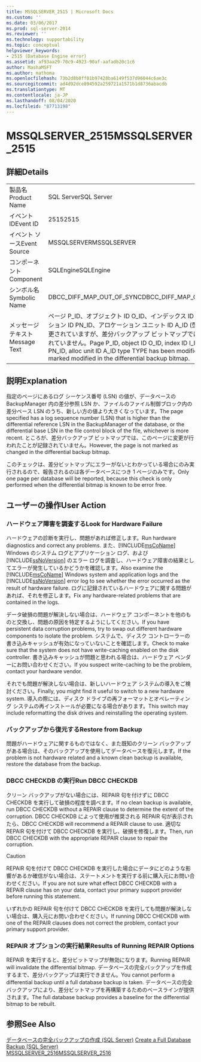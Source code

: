 ```yaml
---
title: MSSQLSERVER_2515 | Microsoft Docs
ms.custom: ''
ms.date: 03/06/2017
ms.prod: sql-server-2014
ms.reviewer: ''
ms.technology: supportability
ms.topic: conceptual
helpviewer_keywords:
- 2515 (Database Engine error)
ms.assetid: af93aa29-70c9-4923-90af-aafadb20c1c6
author: MashaMSFT
ms.author: mathoma
ms.openlocfilehash: 73b2d8b8ff01b97428ba6149f537d96044c6ae3c
ms.sourcegitcommit: ad4d92dce894592a259721a1571b1d8736abacdb
ms.translationtype: MT
ms.contentlocale: ja-JP
ms.lasthandoff: 08/04/2020
ms.locfileid: "87713198"
---
```

# <a name="mssqlserver_2515"></a><span data-ttu-id="1cf6d-102">MSSQLSERVER_2515</span><span class="sxs-lookup"><span data-stu-id="1cf6d-102">MSSQLSERVER_2515</span></span>
    
## <a name="details"></a><span data-ttu-id="1cf6d-103">詳細</span><span class="sxs-lookup"><span data-stu-id="1cf6d-103">Details</span></span>  
  
|||  
|-|-|  
|<span data-ttu-id="1cf6d-104">製品名</span><span class="sxs-lookup"><span data-stu-id="1cf6d-104">Product Name</span></span>|<span data-ttu-id="1cf6d-105">SQL Server</span><span class="sxs-lookup"><span data-stu-id="1cf6d-105">SQL Server</span></span>|  
|<span data-ttu-id="1cf6d-106">イベント ID</span><span class="sxs-lookup"><span data-stu-id="1cf6d-106">Event ID</span></span>|<span data-ttu-id="1cf6d-107">2515</span><span class="sxs-lookup"><span data-stu-id="1cf6d-107">2515</span></span>|  
|<span data-ttu-id="1cf6d-108">イベント ソース</span><span class="sxs-lookup"><span data-stu-id="1cf6d-108">Event Source</span></span>|<span data-ttu-id="1cf6d-109">MSSQLSERVER</span><span class="sxs-lookup"><span data-stu-id="1cf6d-109">MSSQLSERVER</span></span>|  
|<span data-ttu-id="1cf6d-110">コンポーネント</span><span class="sxs-lookup"><span data-stu-id="1cf6d-110">Component</span></span>|<span data-ttu-id="1cf6d-111">SQLEngine</span><span class="sxs-lookup"><span data-stu-id="1cf6d-111">SQLEngine</span></span>|  
|<span data-ttu-id="1cf6d-112">シンボル名</span><span class="sxs-lookup"><span data-stu-id="1cf6d-112">Symbolic Name</span></span>|<span data-ttu-id="1cf6d-113">DBCC_DIFF_MAP_OUT_OF_SYNC</span><span class="sxs-lookup"><span data-stu-id="1cf6d-113">DBCC_DIFF_MAP_OUT_OF_SYNC</span></span>|  
|<span data-ttu-id="1cf6d-114">メッセージ テキスト</span><span class="sxs-lookup"><span data-stu-id="1cf6d-114">Message Text</span></span>|<span data-ttu-id="1cf6d-115">ページ P_ID、オブジェクト ID O_ID、インデックス ID I_ID、パーティション ID PN_ID、アロケーション ユニット ID A_ID (型 TYPE) は変更されていますが、差分バックアップ ビットマップでは変更が設定されていません。</span><span class="sxs-lookup"><span data-stu-id="1cf6d-115">Page P_ID, object ID O_ID, index ID I_ID, partition ID PN_ID, alloc unit ID A_ID type TYPE has been modified but is not marked modified in the differential backup bitmap.</span></span>|  
  
## <a name="explanation"></a><span data-ttu-id="1cf6d-116">説明</span><span class="sxs-lookup"><span data-stu-id="1cf6d-116">Explanation</span></span>  
 <span data-ttu-id="1cf6d-117">指定のページにあるログ シーケンス番号 (LSN) の値が、データベースの BackupManager 内の差分参照 LSN か、ファイルのファイル制御ブロック内の差分ベース LSN のうち、新しい方の値より大きくなっています。</span><span class="sxs-lookup"><span data-stu-id="1cf6d-117">The page specified has a log sequence number (LSN) that is higher than the differential reference LSN in the BackupManager of the database, or the differential base LSN in the file control block of the file, whichever is more recent.</span></span> <span data-ttu-id="1cf6d-118">ところが、差分バックアップ ビットマップでは、このページに変更が行われたことが記録されていません。</span><span class="sxs-lookup"><span data-stu-id="1cf6d-118">However, the page is not marked as changed in the differential backup bitmap.</span></span>  
  
 <span data-ttu-id="1cf6d-119">このチェックは、差分ビットマップにエラーがないとわかっている場合にのみ実行されるので、報告されるのは各データベースにつき 1 ページのみです。</span><span class="sxs-lookup"><span data-stu-id="1cf6d-119">Only one page per database will be reported, because this check is only performed when the differential bitmap is known to be error free.</span></span>  
  
## <a name="user-action"></a><span data-ttu-id="1cf6d-120">ユーザーの操作</span><span class="sxs-lookup"><span data-stu-id="1cf6d-120">User Action</span></span>  
  
### <a name="look-for-hardware-failure"></a><span data-ttu-id="1cf6d-121">ハードウェア障害を調査する</span><span class="sxs-lookup"><span data-stu-id="1cf6d-121">Look for Hardware Failure</span></span>  
 <span data-ttu-id="1cf6d-122">ハードウェアの診断を実行し、問題があれば修正します。</span><span class="sxs-lookup"><span data-stu-id="1cf6d-122">Run hardware diagnostics and correct any problems.</span></span> <span data-ttu-id="1cf6d-123">また、[!INCLUDE[msCoName](../../includes/msconame-md.md)] Windows のシステム ログとアプリケーション ログ、および [!INCLUDE[ssNoVersion](../../includes/ssnoversion-md.md)] のエラー ログを調査し、ハードウェア障害の結果としてエラーが発生しているかどうかを確認します。</span><span class="sxs-lookup"><span data-stu-id="1cf6d-123">Also examine the [!INCLUDE[msCoName](../../includes/msconame-md.md)] Windows system and application logs and the [!INCLUDE[ssNoVersion](../../includes/ssnoversion-md.md)] error log to see whether the error occurred as the result of hardware failure.</span></span> <span data-ttu-id="1cf6d-124">ログに記録されているハードウェアに関する問題があれば、それを修正します。</span><span class="sxs-lookup"><span data-stu-id="1cf6d-124">Fix any hardware-related problems that are contained in the logs.</span></span>  
  
 <span data-ttu-id="1cf6d-125">データ破損の問題が解決しない場合は、ハードウェア コンポーネントを他のものと交換し、問題の原因を特定するようにしてください。</span><span class="sxs-lookup"><span data-stu-id="1cf6d-125">If you have persistent data corruption problems, try to swap out different hardware components to isolate the problem.</span></span> <span data-ttu-id="1cf6d-126">システムで、ディスク コントローラーの書き込みキャッシュが有効になっていないことを確認します。</span><span class="sxs-lookup"><span data-stu-id="1cf6d-126">Check to make sure that the system does not have write-caching enabled on the disk controller.</span></span> <span data-ttu-id="1cf6d-127">書き込みキャッシュが問題と思われる場合は、ハードウェア ベンダーにお問い合わせください。</span><span class="sxs-lookup"><span data-stu-id="1cf6d-127">If you suspect write-caching to be the problem, contact your hardware vendor.</span></span>  
  
 <span data-ttu-id="1cf6d-128">それでも問題が解決しない場合は、新しいハードウェア システムの導入をご検討ください。</span><span class="sxs-lookup"><span data-stu-id="1cf6d-128">Finally, you might find it useful to switch to a new hardware system.</span></span> <span data-ttu-id="1cf6d-129">導入の際には、ディスク ドライブの再フォーマットとオペレーティング システムの再インストールが必要になる場合があります。</span><span class="sxs-lookup"><span data-stu-id="1cf6d-129">This switch may include reformatting the disk drives and reinstalling the operating system.</span></span>  
  
### <a name="restore-from-backup"></a><span data-ttu-id="1cf6d-130">バックアップから復元する</span><span class="sxs-lookup"><span data-stu-id="1cf6d-130">Restore from Backup</span></span>  
 <span data-ttu-id="1cf6d-131">問題がハードウェアに関するものではなく、また既知のクリーン バックアップがある場合は、そのバックアップを使用してデータベースを復元します。</span><span class="sxs-lookup"><span data-stu-id="1cf6d-131">If the problem is not hardware related and a known clean backup is available, restore the database from the backup.</span></span>  
  
### <a name="run-dbcc-checkdb"></a><span data-ttu-id="1cf6d-132">DBCC CHECKDB の実行</span><span class="sxs-lookup"><span data-stu-id="1cf6d-132">Run DBCC CHECKDB</span></span>  
 <span data-ttu-id="1cf6d-133">クリーン バックアップがない場合には、REPAIR 句を付けずに DBCC CHECKDB を実行して破損の程度を調べます。</span><span class="sxs-lookup"><span data-stu-id="1cf6d-133">If no clean backup is available, run DBCC CHECKDB without a REPAIR clause to determine the extent of the corruption.</span></span> <span data-ttu-id="1cf6d-134">DBCC CHECKDB によって使用が推奨される REPAIR 句が表示されたら、</span><span class="sxs-lookup"><span data-stu-id="1cf6d-134">DBCC CHECKDB will recommend a REPAIR clause to use.</span></span> <span data-ttu-id="1cf6d-135">適切な REPAIR 句を付けて DBCC CHECKDB を実行し、破損を修復します。</span><span class="sxs-lookup"><span data-stu-id="1cf6d-135">Then, run DBCC CHECKDB with the appropriate REPAIR clause to repair the corruption.</span></span>  
  
> [!CAUTION]  
>  <span data-ttu-id="1cf6d-136">REPAIR 句を付けて DBCC CHECKDB を実行した場合にデータにどのような影響があるか確信がない場合は、ステートメントを実行する前に購入元にお問い合わせください。</span><span class="sxs-lookup"><span data-stu-id="1cf6d-136">If you are not sure what effect DBCC CHECKDB with a REPAIR clause has on your data, contact your primary support provider before running this statement.</span></span>  
  
 <span data-ttu-id="1cf6d-137">いずれかの REPAIR 句を付けて DBCC CHECKDB を実行しても問題が解決しない場合は、購入元にお問い合わせください。</span><span class="sxs-lookup"><span data-stu-id="1cf6d-137">If running DBCC CHECKDB with one of the REPAIR clauses does not correct the problem, contact your primary support provider.</span></span>  
  
### <a name="results-of-running-repair-options"></a><span data-ttu-id="1cf6d-138">REPAIR オプションの実行結果</span><span class="sxs-lookup"><span data-stu-id="1cf6d-138">Results of Running REPAIR Options</span></span>  
 <span data-ttu-id="1cf6d-139">REPAIR を実行すると、差分ビットマップが無効になります。</span><span class="sxs-lookup"><span data-stu-id="1cf6d-139">Running REPAIR will invalidate the differential bitmap.</span></span> <span data-ttu-id="1cf6d-140">データベースの完全バックアップを作成するまで、差分バックアップは実行できません。</span><span class="sxs-lookup"><span data-stu-id="1cf6d-140">You cannot perform a differential backup until a full database backup is taken.</span></span> <span data-ttu-id="1cf6d-141">データベースの完全バックアップにより、差分ビットマップを再構築するためのベースラインが提供されます。</span><span class="sxs-lookup"><span data-stu-id="1cf6d-141">The full database backup provides a baseline for the differential bitmap to be rebuilt.</span></span>  
  
## <a name="see-also"></a><span data-ttu-id="1cf6d-142">参照</span><span class="sxs-lookup"><span data-stu-id="1cf6d-142">See Also</span></span>  
 <span data-ttu-id="1cf6d-143">[データベースの完全バックアップの作成 &#40;SQL Server&#41;](../backup-restore/create-a-full-database-backup-sql-server.md) </span><span class="sxs-lookup"><span data-stu-id="1cf6d-143">[Create a Full Database Backup &#40;SQL Server&#41;](../backup-restore/create-a-full-database-backup-sql-server.md) </span></span>  
 [<span data-ttu-id="1cf6d-144">MSSQLSERVER_2516</span><span class="sxs-lookup"><span data-stu-id="1cf6d-144">MSSQLSERVER_2516</span></span>](mssqlserver-2516-database-engine-error.md)  
  
  
